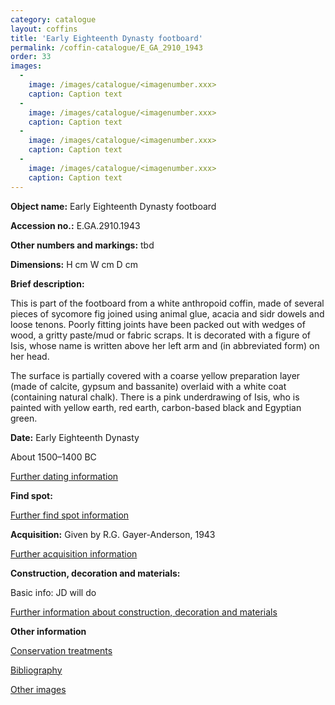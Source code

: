 ```yaml
---
category: catalogue
layout: coffins
title: 'Early Eighteenth Dynasty footboard'
permalink: /coffin-catalogue/E_GA_2910_1943
order: 33
images: 
  -
    image: /images/catalogue/<imagenumber.xxx>
    caption: Caption text
  -
    image: /images/catalogue/<imagenumber.xxx>
    caption: Caption text
  -
    image: /images/catalogue/<imagenumber.xxx>
    caption: Caption text
  -
    image: /images/catalogue/<imagenumber.xxx>
    caption: Caption text
---
```


**Object name:** 
Early Eighteenth Dynasty footboard

**Accession no.:** 
E.GA.2910.1943

**Other numbers and markings:**
tbd

**Dimensions:** 
H <xxxx> cm
W <xxxx> cm
D <xxxx> cm

**Brief description:** 

This is part of the footboard from a white anthropoid coffin, made of several pieces of sycomore fig joined using animal glue, acacia and sidr dowels and loose tenons. Poorly fitting joints have been packed out with wedges of wood, a gritty paste/mud or fabric scraps. It is decorated with a figure of Isis, whose name is written above her left arm and (in abbreviated form) on her head. 

The surface is partially covered with a coarse yellow preparation layer (made of calcite, gypsum and bassanite) overlaid with a white coat (containing natural chalk). There is a pink underdrawing of Isis, who is painted with yellow earth, red earth, carbon-based black and Egyptian green. 

**Date:**
Early Eighteenth Dynasty

About 1500–1400 BC

[Further dating information](/catalogue_extras/E_GA_2910_1943_dating)

**Find spot:**
<Basic find spot information>

[Further find spot information](/catalogue_extras/E_GA_2910_1943_findspot)

**Acquisition:**
Given by R.G. Gayer-Anderson, 1943

[Further acquisition information](/catalogue_extras/E_GA_2910_1943_acquisition)

**Construction, decoration and materials:**

Basic info: JD will do

[Further information about construction, decoration and materials](/catalogue_extras/E_GA_2910_1943_materials)


**Other information**

[Conservation treatments](/catalogue_extras/E_GA_2910_1943_conservation)

[Bibliography](/catalogue_extras/E_GA_2910_1943_bibliography)

[Other images](/catalogue_extras/E_GA_2910_1943_imagesheet)

